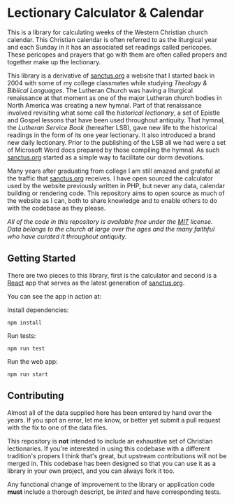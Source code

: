 # Lectionary Calculator & Calendar

This is a library for calculating weeks of the Western Christian church calendar. This Christian calendar is often referred to as the liturgical year and each Sunday in it has an associated set readings called pericopes. These pericopes and prayers that go with them are often called propers and together make up the lectionary.

This library is a derivative of [sanctus.org](https://sanctus.org) a website that I started back in 2004 with some of my college classmates while studying _Theology & Biblical Languages_. The Lutheran Church was having a liturgical renaissance at that moment as one of the major Lutheran church bodies in North America was creating a new hymnal. Part of that renaissance involved revisiting what some call the _historical lectionary_, a set of Epistle and Gospel lessons that have been used throughout antiquity. That hymnal, the _Lutheran Service Book_ (hereafter LSB), gave new life to the historical readings in the form of its one year lectionary. It also introduced a brand new daily lectionary. Prior to the publishing of the LSB all we had were a set of Microsoft Word docs prepared by those compiling the hymnal. As such [sanctus.org](https://sanctus.org) started as a simple way to facilitate our dorm devotions.

Many years after graduating from college I am still amazed and grateful at the traffic that [sanctus.org](https://sanctus.org) receives. I have open sourced the calculator used by the website previously written in PHP, but never any data, calendar building or rendering code. This repository aims to open source as much of the website as I can, both to share knowledge and to enable others to do with the codebase as they please.

_All of the code in this repository is available free under the [MIT](LICENSE) license. Data belongs to the church at large over the ages and the many faithful who have curated it throughout antiquity._

## Getting Started

There are two pieces to this library, first is the calculator and second is a [React](http://reactjs.org) app that serves as the latest generation of [sanctus.org](https://sanctus.org).

You can see the app in action at: 

Install dependencies:

```shell
npm install
```

Run tests:

```shell
npm run test
```

Run the web app:

```shell
npm run start
```

## Contributing

Almost all of the data supplied here has been entered by hand over the years. If you spot an error, let me know, or better yet submit a pull request with the fix to one of the data files.

This repository is **not** intended to include an exhaustive set of Christian lectionaries. If you're interested in using this codebase with a different tradition's propers I think that's great, but upstream contributions will not be merged in. This codebase has been designed so that you can use it as a library in your own project, and you can always fork it too.

Any functional change of improvement to the library or application code **must** include a thorough descript, be _linted_ and have corresponding tests.
